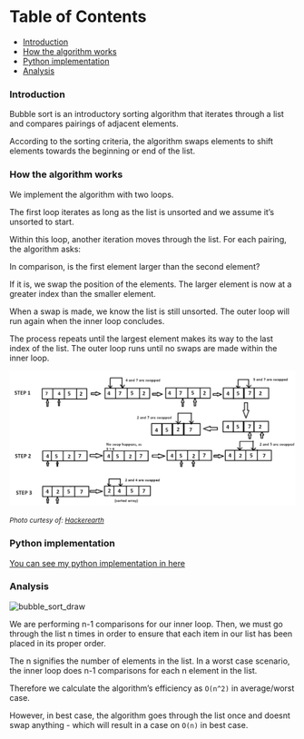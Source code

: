 # Table of Contents

- [Introduction](#introduction)
- [How the algorithm works](#how-the-algorithm-works)
- [Python implementation](#python-implementation)
- [Analysis](#analysis)

### Introduction
Bubble sort is an introductory sorting algorithm that iterates through a list and compares pairings of adjacent elements.

According to the sorting criteria, the algorithm swaps elements to shift elements towards the beginning or end of the list.

### How the algorithm works
We implement the algorithm with two loops.

The first loop iterates as long as the list is unsorted and we assume it’s unsorted to start.

Within this loop, another iteration moves through the list. For each pairing, the algorithm asks:

In comparison, is the first element larger than the second element?

If it is, we swap the position of the elements. The larger element is now at a greater index than the smaller element.

When a swap is made, we know the list is still unsorted. The outer loop will run again when the inner loop concludes.

The process repeats until the largest element makes its way to the last index of the list. The outer loop runs until no swaps are made within the inner loop.

![bubble_sort](bubble_sort1.png)

<small>_Photo curtesy of: [Hackerearth](https://www.hackerearth.com/practice/algorithms/sorting/merge-sort/tutorial/)_</small>

### Python implementation
[You can see my python implementation in here](./bubble_sort.py)
### Analysis
![bubble_sort_draw](./bubble_sort_draw.png)

We are performing n-1 comparisons for our inner loop. Then, we must go through the list n times in order to ensure that each item in our list has been placed in its proper order.

The n signifies the number of elements in the list. In a worst case scenario, the inner loop does n-1 comparisons for each n element in the list.

Therefore we calculate the algorithm’s efficiency as `O(n^2)` in average/worst case.

However, in best case, the algorithm goes through the list once and doesnt swap anything - which will result in a case on `O(n)` in best case.